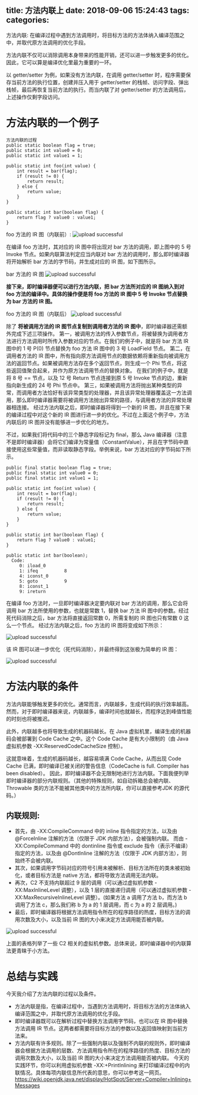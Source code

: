 title: 方法内联上
date: 2018-09-06 15:24:43
tags:
categories:
---
方法内联:
在编译过程中遇到方法调用时，将目标方法的方法体纳入编译范围之中，并取代原方法调用的优化手段。

方法内联不仅可以消除调用本身带来的性能开销，还可以进一步触发更多的优化。因此，它可以算是编译优化里最为重要的一环。

以 getter/setter 为例，如果没有方法内联，在调用 getter/setter 时，程序需要保存当前方法的执行位置，创建并压入用于 getter/setter 的栈帧、访问字段、弹出栈帧，最后再恢复当前方法的执行。而当内联了对 getter/setter 的方法调用后，上述操作仅剩字段访问。


# 方法内联的一个例子
```
方法内联的过程
public static boolean flag = true;
public static int value0 = 0;
public static int value1 = 1;

public static int foo(int value) {
    int result = bar(flag);
    if (result != 0) {
        return result;
    } else {
        return value;
    }
}

public static int bar(boolean flag) {
    return flag ? value0 : value1;
}
```

foo 方法的 IR 图（内联前）:
![upload successful](/images/pasted-244.png)

在编译 foo 方法时，其对应的 IR 图中将出现对 bar 方法的调用，即上图中的 5 号 Invoke 节点。如果内联算法判定应当内联对 bar 方法的调用时，那么即时编译器将开始解析 bar 方法的字节码，并生成对应的 IR 图，如下图所示。

bar 方法的 IR 图
![upload successful](/images/pasted-245.png)

**接下来，即时编译器便可以进行方法内联，把 bar 方法所对应的 IR 图纳入到对 foo 方法的编译中。具体的操作便是将 foo 方法的 IR 图中 5 号 Invoke 节点替换为 bar 方法的 IR 图。**

foo 方法的 IR 图（内联后）
![upload successful](/images/pasted-246.png)

除了 **将被调用方法的 IR 图节点复制到调用者方法的 IR 图中**，即时编译器还需额外完成下述三项操作。
第一，被调用方法的传入参数节点，将被替换为调用者方法进行方法调用时所传入参数对应的节点。在我们的例子中，就是将 bar 方法 IR 图中的 1 号 P(0) 节点替换为 foo 方法 IR 图中的 3 号 LoadField 节点。
第二，在调用者方法的 IR 图中，所有指向原方法调用节点的数据依赖将重新指向被调用方法的返回节点。如果被调用方法存在多个返回节点，则生成一个 Phi 节点，将这些返回值聚合起来，并作为原方法调用节点的替换对象。
在我们的例子中，就是将 8 号 == 节点，以及 12 号 Return 节点连接到原 5 号 Invoke 节点的边，重新指向新生成的 24 号 Phi 节点中。
第三，如果被调用方法将抛出某种类型的异常，而调用者方法恰好有该异常类型的处理器，并且该异常处理器覆盖这一方法调用，那么即时编译器需要将被调用方法抛出异常的路径，与调用者方法的异常处理器相连接。
经过方法内联之后，即时编译器将得到一个新的 IR 图，并且在接下来的编译过程中对这个新的 IR 图进行进一步的优化。不过在上面这个例子中，方法内联后的 IR 图并没有能够进一步优化的地方。

不过，如果我们将代码中的三个静态字段标记为 final，那么 Java 编译器（注意不是即时编译器）会将它们编译为常量值（ConstantValue），并且在字节码中直接使用这些常量值，而非读取静态字段。举例来说，bar 方法对应的字节码如下所示。
```
public final static boolean flag = true;
public final static int value0 = 0;
public final static int value1 = 1;

public static int foo(int value) {
    int result = bar(flag);
    if (result != 0) {
        return result;
    } else {
        return value;
    }
}

public static int bar(boolean flag) {
    return flag ? value0 : value1;
}
```

```
public static int bar(boolean);
  Code:
     0: iload_0
     1: ifeq          8
     4: iconst_0
     5: goto          9
     8: iconst_1
     9: ireturn
```

在编译 foo 方法时，一旦即时编译器决定要内联对 bar 方法的调用，那么它会将调用 bar 方法所使用的参数，也就是常数 1，替换 bar 方法 IR 图中的参数。经过死代码消除之后，bar 方法将直接返回常数 0，所需复制的 IR 图也只有常数 0 这么一个节点。
经过方法内联之后，foo 方法的 IR 图将变成如下所示：


![upload successful](/images/pasted-247.png)

该 IR 图可以进一步优化（死代码消除），并最终得到这张极为简单的 IR 图：

![upload successful](/images/pasted-248.png)

# 方法内联的条件
方法内联能够触发更多的优化。通常而言，内联越多，生成代码的执行效率越高。然而，对于即时编译器来说，内联越多，编译时间也就越长，而程序达到峰值性能的时刻也将被推迟。

此外，内联越多也将导致生成的机器码越长。在 Java 虚拟机里，编译生成的机器码会被部署到 Code Cache 之中。这个 Code Cache 是有大小限制的（由 Java 虚拟机参数 -XX:ReservedCodeCacheSize 控制）。

这就意味着，生成的机器码越长，越容易填满 Code Cache，从而出现 Code Cache 已满，即时编译已被关闭的警告信息（CodeCache is full. Compiler has been disabled）。
因此，即时编译器不会无限制地进行方法内联。下面我便列举即时编译器的部分内联规则。（其他的特殊规则，如自动拆箱总会被内联、Throwable 类的方法不能被其他类中的方法所内联，你可以直接参考JDK 的源代码。）

## 内联规则:
- 首先，由 -XX:CompileCommand 中的 inline 指令指定的方法，以及由 @ForceInline 注解的方法（仅限于 JDK 内部方法），会被强制内联。 而由 -XX:CompileCommand 中的 dontinline 指令或 exclude 指令（表示不编译）指定的方法，以及由 @DontInline 注解的方法（仅限于 JDK 内部方法），则始终不会被内联。
- 其次，如果调用字节码对应的符号引用未被解析、目标方法所在的类未被初始化，或者目标方法是 native 方法，都将导致方法调用无法内联。
- 再次，C2 不支持内联超过 9 层的调用（可以通过虚拟机参数 -XX:MaxInlineLevel 调整），以及 1 层的直接递归调用（可以通过虚拟机参数 -XX:MaxRecursiveInlineLevel 调整）。(如果方法 a 调用了方法 b，而方法 b 调用了方法 c，那么我们称 b 为 a 的 1 层调用，而 c 为 a 的 2 层调用。)
- 最后，即时编译器将根据方法调用指令所在的程序路径的热度，目标方法的调用次数及大小，以及当前 IR 图的大小来决定方法调用能否被内联。


![upload successful](/images/pasted-249.png)

上面的表格列举了一些 C2 相关的虚拟机参数。总体来说，即时编译器中的内联算法更青睐于小方法。

# 总结与实践
今天我介绍了方法内联的过程以及条件。
- 方法内联是指，在编译过程中，当遇到方法调用时，将目标方法的方法体纳入编译范围之中，并取代原方法调用的优化手段。
- 即时编译器既可以在解析过程中替换方法调用字节码，也可以在 IR 图中替换方法调用 IR 节点。这两者都需要将目标方法的参数以及返回值映射到当前方法来。
- 方法内联有许多规则。除了一些强制内联以及强制不内联的规则外，即时编译器会根据方法调用的层数、方法调用指令所在的程序路径的热度、目标方法的调用次数及大小，以及当前 IR 图的大小来决定方法调用能否被内联。
今天的实践环节，你可以利用虚拟机参数 -XX:+PrintInlining 来打印编译过程中的内联情况。具体每项内联信息所代表的意思，你可以参考这一网页。
https://wiki.openjdk.java.net/display/HotSpot/Server+Compiler+Inlining+Messages